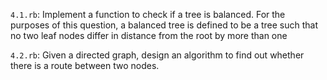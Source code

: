`4.1.rb`: Implement a function to check if a tree is balanced. For the purposes of this question,
a balanced tree is defined to be a tree such that no two leaf nodes differ in distance
from the root by more than one

`4.2.rb`: Given a directed graph, design an algorithm to find out whether there is a route between two nodes.
